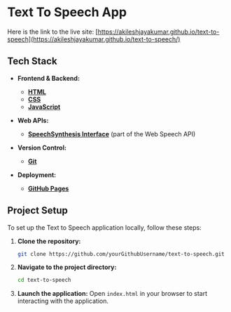 # Text To Speech App

Here is the link to the live site: [https://akileshjayakumar.github.io/text-to-speech](https://akileshjayakumar.github.io/text-to-speech/)

## Tech Stack

- **Frontend & Backend:**
  - **[HTML](https://developer.mozilla.org/en-US/docs/Web/HTML)**
  - **[CSS](https://developer.mozilla.org/en-US/docs/Web/CSS)**
  - **[JavaScript](https://developer.mozilla.org/en-US/docs/Web/JavaScript)**
  
- **Web APIs:**
  - **[SpeechSynthesis Interface](https://developer.mozilla.org/en-US/docs/Web/API/SpeechSynthesis)** (part of the Web Speech API)

- **Version Control:**
  - **[Git](https://git-scm.com/doc)**

- **Deployment:**
  - **[GitHub Pages](https://docs.github.com/en/pages)**

## Project Setup

To set up the Text to Speech application locally, follow these steps:

1. **Clone the repository:**
   ```bash
   git clone https://github.com/yourGithubUsername/text-to-speech.git
   ```
2. **Navigate to the project directory:**
   ```bash
   cd text-to-speech
   ```
3. **Launch the application:**
   Open `index.html` in your browser to start interacting with the application.
